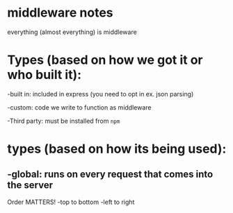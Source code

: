 # middleware notes

everything (almost everything) is middleware

# Types (based on how we got it or who built it):

-built in: included in express (you need to opt in ex. json parsing)

-custom: code we write to function as middleware

-Third party: must be installed from `npm`

# types (based on how its being used):

## -global: runs on every request that comes into the server

Order MATTERS!
-top to bottom
-left to right
